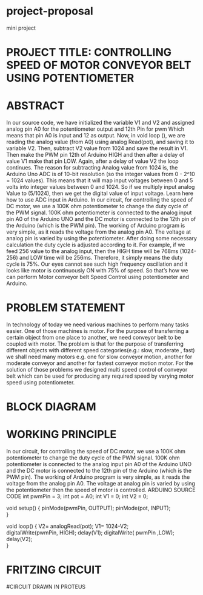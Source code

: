 # project-proposal
mini project 

# PROJECT TITLE: CONTROLLING SPEED OF MOTOR CONVEYOR BELT USING POTENTIOMETER

# ABSTRACT
In our source code, we have initialized the variable V1 and V2 and assigned analog pin A0 for the potentiometer output and 12th Pin for pwm Which means that pin A0 is input and 12 as output.
Now, in void loop (), we are reading the analog value (from A0) using analog Read(pot), and saving it to variable V2. Then, subtract V2 value from 1024 and save the result in V1. Then make the PWM pin 12th of Arduino HIGH and then after a delay of value V1 make that pin LOW. Again, after a delay of value V2 the loop continues.
The reason for subtracting Analog value from 1024 is, the Arduino Uno ADC is of 10-bit resolution (so the integer values from 0 - 2^10 = 1024 values). This means that it will map input voltages between 0 and 5 volts into integer values between 0 and 1024. So if we multiply input analog Value to (5/1024), then we get the digital value of input voltage. Learn here how to use ADC input in Arduino. 
In our circuit, for controlling the speed of DC motor, we use a 100K ohm potentiometer to change the duty cycle of the PWM signal. 100K ohm potentiometer is connected to the analog input pin A0 of the Arduino UNO and the DC motor is connected to the 12th pin of the Arduino (which is the PWM pin). The working of Arduino program is very simple, as it reads the voltage from the analog pin A0. The voltage at analog pin is varied by using the potentiometer. After doing some necessary calculation the duty cycle is adjusted according to it.
For example, if we feed 256 value to the analog input, then the HIGH time will be 768ms (1024-256) and LOW time will be 256ms. Therefore, it simply means the duty cycle is 75%. Our eyes cannot see such high frequency oscillation and it looks like motor is continuously ON with 75% of speed. 
So that’s how we can perform Motor conveyor belt Speed Control using potentiometer and Arduino.


# PROBLEM STATEMENT
	
In technology of today we need various machines to perform many tasks easier. One of those machines is motor. For the purpose of transferring a certain object from one place to another, we need conveyor belt to be coupled with motor. The problem is that for the purpose of transferring different objects with different speed categories(e.g.: slow, moderate , fast) we shall need many motors e.g. one for slow conveyor motion, another for moderate conveyor and another for fastest conveyor motion motor. For the solution of those problems we designed multi speed control of conveyor belt which can be used for producing any required speed by varying motor speed using potentiometer.
    



   #  BLOCK DIAGRAM






# WORKING PRINCIPLE


In our circuit, for controlling the speed of DC motor, we use a 100K ohm potentiometer to change the duty cycle of the PWM signal. 100K ohm potentiometer is connected to the analog input pin A0 of the Arduino UNO and the DC motor is connected to the 12th pin of the Arduino (which is the PWM pin). The working of Arduino program is very simple, as it reads the voltage from the analog pin A0. The voltage at analog pin is varied by using the potentiometer then the speed of motor is controlled.
ARDUINO SOURCE CODE
int pwmPin = 3;
int pot = A0; 
int V1 = 0;
int V2 = 0;

void setup() {
pinMode(pwmPin, OUTPUT); 
pinMode(pot, INPUT);  
}

void loop()
{
V2= analogRead(pot); 
V1= 1024-V2;         
digitalWrite(pwmPin, HIGH); 
delay(V1);
digitalWrite( pwmPin ,LOW);  
delay(V2);  
}



# FRITZING CIRCUIT
 






#CIRCUIT DRAWN IN PROTEUS
 
